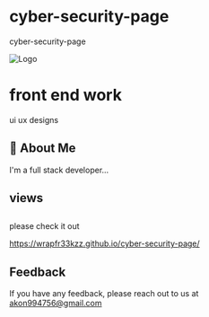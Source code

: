 # cyber-security-page
cyber-security-page

![Logo](https://avatars.githubusercontent.com/u/92801274?s=400&u=95ad3454ef2108572734fc243d9d58c0da060982&v=4)


# front end work

ui ux designs 


## 🚀 About Me
I'm a full stack developer...


## views 

## 

please check it out

https://wrapfr33kzz.github.io/cyber-security-page/
## Feedback

If you have any feedback, please reach out to us at akon994756@gmail.com

